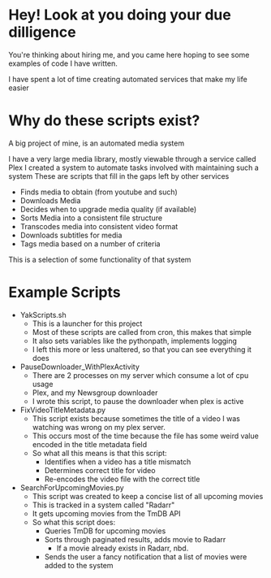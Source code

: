 # Hey! Look at you doing your due dilligence
You're thinking about hiring me, and you came here hoping to see some examples of code I have written. 

I have spent a lot of time creating automated services that make my life easier

# Why do these scripts exist?
A big project of mine, is an automated media system

I have a very large media library, mostly viewable through a service called Plex
I created a system to automate tasks involved with maintaining such a system
These are scripts that fill in the gaps left by other services

* Finds media to obtain (from youtube and such)
* Downloads Media
* Decides when to upgrade media quality (if available)
* Sorts Media into a consistent file structure
* Transcodes media into consistent video format
* Downloads subtitles for media
* Tags media based on a number of criteria

This is a selection of some functionality of that system

# Example Scripts
* YakScripts.sh
  * This is a launcher for this project
  * Most of these scripts are called from cron, this makes that simple
  * It also sets variables like the pythonpath, implements logging
  * I left this more or less unaltered, so that you can see everything it does
* PauseDownloader_WithPlexActivity
  * There are 2 processes on my server which consume a lot of cpu usage
  * Plex, and my Newsgroup downloader
  * I wrote this script, to pause the downloader when plex is active
* FixVideoTitleMetadata.py
  * This script exists because sometimes the title of a video I was watching was wrong on my plex server. 
  * This occurs most of the time because the file has some weird value encoded in the title metadata field
  * So what all this means is that this script:
    * Identifies when a video has a title mismatch
    * Determines correct title for video
    * Re-encodes the video file with the correct title
* SearchForUpcomingMovies.py
  * This script was created to keep a concise list of all upcoming movies
  * This is tracked in a system called "Radarr"
  * It gets upcoming movies from the TmDB API
  * So what this script does:
    * Queries TmDB for upcoming movies
    * Sorts through paginated results, adds movie to Radarr
      * If a movie already exists in Radarr, nbd.
    * Sends the user a fancy notification that a list of movies were added to the system
